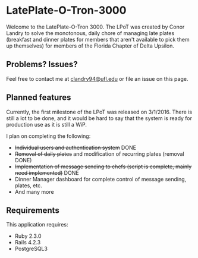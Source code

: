 LatePlate-O-Tron-3000
================

Welcome to the LatePlate-O-Tron 3000. The LPoT was created by Conor Landry to solve the monotonous, daily chore of managing late plates (breakfast and dinner plates for members that aren't available to pick them up themselves) for members of the Florida Chapter of Delta Upsilon.

Problems? Issues?
-----------

Feel free to contact me at clandry94@ufl.edu or file an issue on this page.

Planned features
-----------
Currently, the first milestone of the LPoT was released on 3/1/2016. There is still a lot to be done, and it would be hard to say that the system is ready for production use as it is still a WiP.

I plan on completing the following:
  - ~~Individual users and authentication system~~ DONE
  - ~~Removal of daily plates~~ and modification of recurring plates (removal DONE)
  - ~~Implementation of message sending to chefs (script is complete, mainly need implemented)~~ DONE
  - Dinner Manager dashboard for complete control of message sending, plates, etc.
  - And many more

Requirements
-------------

This application requires:

- Ruby 2.3.0
- Rails 4.2.3
- PostgreSQL3
